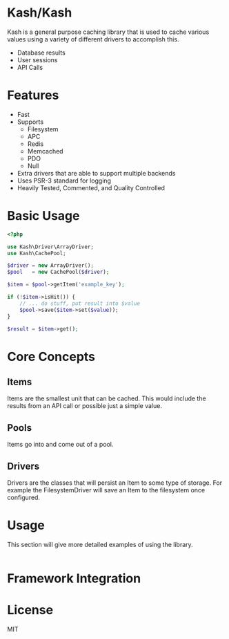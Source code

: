 Kash/Kash
=========

Kash is a general purpose caching library that is used to cache various values
using a variety of different drivers to accomplish this.

* Database results
* User sessions
* API Calls

# Features

* Fast
* Supports
  * Filesystem
  * APC
  * Redis
  * Memcached
  * PDO
  * Null
* Extra drivers that are able to support multiple backends
* Uses PSR-3 standard for logging
* Heavily Tested, Commented, and Quality Controlled

# Basic Usage

```php
<?php

use Kash\Driver\ArrayDriver;
use Kash\CachePool;

$driver = new ArrayDriver();
$pool   = new CachePool($driver);

$item = $pool->getItem('example_key');

if (!$item->isHit()) {
    // ... do stuff, put result into $value
    $pool->save($item->set($value));
}

$result = $item->get();
```

# Core Concepts

## Items

Items are the smallest unit that can be cached. This would include the results
from an API call or possible just a simple value.

## Pools

Items go into and come out of a pool.

## Drivers

Drivers are the classes that will persist an Item to some type of storage. For
example the FilesystemDriver will save an Item to the filesystem once
configured.

# Usage

This section will give more detailed examples of using the library.

```php
```

# Framework Integration

# License

MIT

